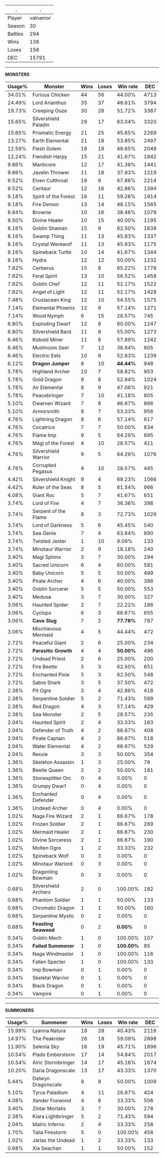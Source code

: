 .|.
|-|-
Player|valnamor
Season|30
Battles|294
Wins|138
Loses|156
DEC|15791

---
**MONSTERS**

Usage%|Monster|Wins|Loses|Win rate|DEC|
-|-|-|-|-|-|
34.01%|Furious Chicken|44|56|44.00%|4713|
24.49%|Lord Arianthus|35|37|48.61%|3794|
19.73%|Creeping Ooze|30|28|51.72%|3387|
15.65%|Silvershield Paladin|29|17|63.04%|3320|
15.65%|Prismatic Energy|21|25|45.65%|2269|
13.27%|Earth Elemental|21|18|53.85%|2497|
12.59%|Flesh Golem|18|19|48.65%|2049|
12.24%|Fiendish Harpy|15|21|41.67%|1842|
9.86%|Manticore|12|17|41.38%|1441|
9.86%|Javelin Thrower|11|18|37.93%|1219|
9.52%|Elven Cutthroat|19|9|67.86%|2214|
9.52%|Centaur|12|16|42.86%|1394|
9.18%|Spirit of the Forest|16|11|59.26%|1914|
9.18%|Fire Demon|13|14|48.15%|1565|
8.84%|Brownie|10|16|38.46%|1078|
8.50%|Divine Healer|10|15|40.00%|1195|
8.16%|Goblin Shaman|15|9|62.50%|1638|
8.16%|Swamp Thing|11|13|45.83%|1337|
8.16%|Crystal Werewolf|11|13|45.83%|1175|
8.16%|Spineback Turtle|10|14|41.67%|1344|
8.16%|Hydra|12|12|50.00%|1232|
7.82%|Cerberus|15|8|65.22%|1778|
7.82%|Feral Spirit|13|10|56.52%|1458|
7.82%|Goblin Chef|12|11|52.17%|1522|
7.82%|Angel of Light|12|11|52.17%|1428|
7.48%|Crustacean King|12|10|54.55%|1575|
7.14%|Elemental Phoenix|12|9|57.14%|1271|
7.14%|Wood Nymph|6|15|28.57%|745|
6.80%|Exploding Dwarf|12|8|60.00%|1247|
6.80%|Silvershield Bard|11|9|55.00%|1273|
6.46%|Kobold Miner|11|8|57.89%|1242|
6.46%|Mushroom Seer|7|12|36.84%|805|
6.46%|Electric Eels|10|9|52.63%|1239|
6.12%|**Dragon Jumper**|8|10|**44.44%**|948|
5.78%|Highland Archer|10|7|58.82%|953|
5.78%|Gold Dragon|9|8|52.94%|1024|
5.78%|Air Elemental|8|9|47.06%|921|
5.78%|Peacebringer|7|10|41.18%|805|
5.10%|Dwarven Wizard|7|8|46.67%|866|
5.10%|Armorsmith|8|7|53.33%|956|
4.76%|Lightning Dragon|8|6|57.14%|817|
4.76%|Cocatrice|7|7|50.00%|834|
4.76%|Flame Imp|9|5|64.29%|895|
4.76%|Magi of the Forest|4|10|28.57%|411|
4.76%|Silvershield Warrior|9|5|64.29%|1076|
4.76%|Corrupted Pegasus|4|10|28.57%|445|
4.42%|Silvershield Knight|9|4|69.23%|1066|
4.42%|Ruler of the Seas|8|5|61.54%|966|
4.08%|Giant Roc|5|7|41.67%|651|
3.74%|Lord of Fire|4|7|36.36%|398|
3.74%|Serpent of the Flame|8|3|72.73%|1029|
3.74%|Lord of Darkness|5|6|45.45%|540|
3.74%|Sea Genie|7|4|63.64%|890|
3.74%|Twisted Jester|1|10|9.09%|133|
3.74%|Minotaur Warrior|2|9|18.18%|240|
3.40%|Magi Sphinx|3|7|30.00%|294|
3.40%|Sacred Unicorn|6|4|60.00%|581|
3.40%|Baby Unicorn|5|5|50.00%|499|
3.40%|Pirate Archer|4|6|40.00%|386|
3.40%|Goblin Sorcerer|5|5|50.00%|553|
3.40%|Medusa|3|7|30.00%|327|
3.06%|Haunted Spider|2|7|22.22%|186|
3.06%|Cyclops|6|3|66.67%|655|
3.06%|**Cave Slug**|7|2|**77.78%**|787|
3.06%|Mischievous Mermaid|4|5|44.44%|472|
2.72%|Peaceful Giant|2|6|25.00%|234|
2.72%|**Parasitic Growth**|4|4|**50.00%**|496|
2.72%|Undead Priest|2|6|25.00%|200|
2.72%|Fire Beetle|5|3|62.50%|651|
2.72%|Enchanted Pixie|5|3|62.50%|548|
2.72%|Sabre Shark|3|5|37.50%|472|
2.38%|Pit Ogre|3|4|42.86%|418|
2.38%|Serpentine Soldier|5|2|71.43%|599|
2.38%|Red Dragon|4|3|57.14%|429|
2.38%|Sea Monster|2|5|28.57%|235|
2.04%|Haunted Spirit|2|4|33.33%|183|
2.04%|Defender of Truth|4|2|66.67%|408|
2.04%|Pirate Captain|4|2|66.67%|518|
2.04%|Water Elemental|4|2|66.67%|529|
2.04%|Rexxie|3|3|50.00%|354|
1.36%|Skeleton Assassin|1|3|25.00%|78|
1.36%|Beetle Queen|2|2|50.00%|181|
1.36%|Stonesplitter Orc|0|4|0.00%|0|
1.36%|Grumpy Dwarf|0|4|0.00%|0|
1.36%|Enchanted Defender|0|4|0.00%|0|
1.36%|Undead Archer|0|4|0.00%|0|
1.02%|Naga Fire Wizard|2|1|66.67%|178|
1.02%|Frozen Soldier|2|1|66.67%|269|
1.02%|Mermaid Healer|2|1|66.67%|230|
1.02%|Divine Sorceress|2|1|66.67%|190|
1.02%|Molten Ogre|1|2|33.33%|232|
1.02%|Spineback Wolf|0|3|0.00%|0|
1.02%|Minotaur Warlord|0|3|0.00%|0|
1.02%|Dragonling Bowman|0|3|0.00%|0|
0.68%|Silvershield Archers|2|0|100.00%|182|
0.68%|Phantom Soldier|1|1|50.00%|133|
0.68%|Chromatic Dragon|1|1|50.00%|160|
0.68%|Serpentine Mystic|0|2|0.00%|0|
0.68%|**Feasting Seaweed**|0|2|**0.00%**|0|
0.34%|Goblin Mech|1|0|100.00%|107|
0.34%|**Failed Summoner**|1|0|**100.00%**|85|
0.34%|Naga Windmaster|1|0|100.00%|116|
0.34%|Fallen Specter|1|0|100.00%|133|
0.34%|Imp Bowman|0|1|0.00%|0|
0.34%|Skeletal Warrior|0|1|0.00%|0|
0.34%|Black Dragon|0|1|0.00%|0|
0.34%|Vampire|0|1|0.00%|0|

---
**SUMMONERS**

Usage%|Summoner|Wins|Loses|Win rate|DEC|
-|-|-|-|-|-|
15.99%|Lyanna Natura|19|28|40.43%|2116|
14.97%|The Peakrider|26|18|59.09%|2898|
11.90%|Selenia Sky|16|19|45.71%|1896|
10.54%|Plado Emberstorm|17|14|54.84%|2017|
10.54%|Alric Stormbringer|14|17|45.16%|1674|
10.20%|Daria Dragonscale|13|17|43.33%|1370|
5.44%|Delwyn Dragonscale|8|8|50.00%|1009|
5.10%|Tyrus Paladium|4|11|26.67%|424|
4.08%|Xander Foxwood|4|8|33.33%|506|
3.40%|Zintar Mortalis|3|7|30.00%|278|
2.38%|Kiara Lightbringer|5|2|71.43%|594|
2.04%|Malric Inferno|2|4|33.33%|258|
1.70%|Talia Firestorm|5|0|100.00%|458|
1.02%|Jarlax the Undead|1|2|33.33%|133|
0.68%|Xia Seachan|1|1|50.00%|152|
